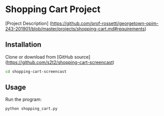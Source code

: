 # Shopping Cart Project
[Project Description]
(https://github.com/prof-rossetti/georgetown-opim-243-201901/blob/master/projects/shopping-cart.md#requirements)

## Installation
Clone or download from [GitHub source] (https://github.com/s2t2/shopping-cart-screencast)

```sh
cd shopping-cart-screencast
```


## Usage
Run the program:

```sh
python shopping_cart.py
```